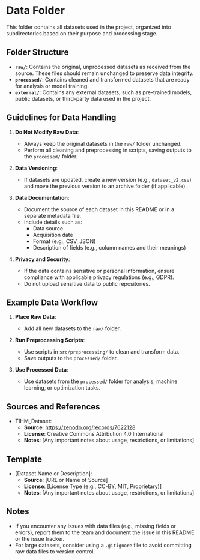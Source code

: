 # Data Folder

This folder contains all datasets used in the project, organized into subdirectories based on their purpose and processing stage.

## Folder Structure

- **`raw/`**: Contains the original, unprocessed datasets as received from the source. These files should remain unchanged to preserve data integrity.
- **`processed/`**: Contains cleaned and transformed datasets that are ready for analysis or model training.
- **`external/`**: Contains any external datasets, such as pre-trained models, public datasets, or third-party data used in the project.

## Guidelines for Data Handling

1. **Do Not Modify Raw Data**:
   - Always keep the original datasets in the `raw/` folder unchanged.
   - Perform all cleaning and preprocessing in scripts, saving outputs to the `processed/` folder.

2. **Data Versioning**:
   - If datasets are updated, create a new version (e.g., `dataset_v2.csv`) and move the previous version to an archive folder (if applicable).

3. **Data Documentation**:
   - Document the source of each dataset in this README or in a separate metadata file.
   - Include details such as:
     - Data source
     - Acquisition date
     - Format (e.g., CSV, JSON)
     - Description of fields (e.g., column names and their meanings)

4. **Privacy and Security**:
   - If the data contains sensitive or personal information, ensure compliance with applicable privacy regulations (e.g., GDPR).
   - Do not upload sensitive data to public repositories.

## Example Data Workflow

1. **Place Raw Data**:
   - Add all new datasets to the `raw/` folder.

2. **Run Preprocessing Scripts**:
   - Use scripts in `src/preprocessing/` to clean and transform data.
   - Save outputs to the `processed/` folder.

3. **Use Processed Data**:
   - Use datasets from the `processed/` folder for analysis, machine learning, or optimization tasks.

## Sources and References

- TIHM_Dataset:
  - **Source**: https://zenodo.org/records/7622128
  - **License**: Creative Commons Attribution 4.0 International
  - **Notes**: [Any important notes about usage, restrictions, or limitations]

## Template

- [Dataset Name or Description]:
  - **Source**: [URL or Name of Source]
  - **License**: [License Type (e.g., CC-BY, MIT, Proprietary)]
  - **Notes**: [Any important notes about usage, restrictions, or limitations]

## Notes

- If you encounter any issues with data files (e.g., missing fields or errors), report them to the team and document the issue in this README or the issue tracker.
- For large datasets, consider using a `.gitignore` file to avoid committing raw data files to version control.
